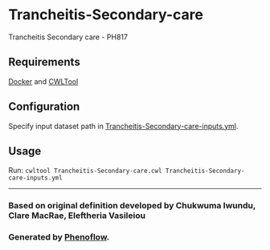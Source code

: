 # Trancheitis-Secondary-care

Trancheitis Secondary care - PH817

## Requirements

[Docker](https://docs.docker.com/install/) and [CWLTool](https://github.com/common-workflow-language/cwltool#install)

## Configuration

Specify input dataset path in [Trancheitis-Secondary-care-inputs.yml](Trancheitis-Secondary-care-inputs.yml).

## Usage

Run: `cwltool Trancheitis-Secondary-care.cwl Trancheitis-Secondary-care-inputs.yml`

***

### Based on original definition developed by Chukwuma Iwundu, Clare MacRae, Eleftheria Vasileiou
### Generated by [Phenoflow](https://kclhi.org/phenoflow).
